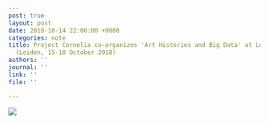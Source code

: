 ```yaml
---
post: true
layout: post
date: 2018-10-14 22:00:00 +0000
categories: note
title: Project Cornelia co-organizes 'Art Histories and Big Data' at Lorentz Center
  (Leiden, 15-18 October 2018)
authors: ''
journal: ''
link: ''
file: ''

---
```

![](/neocornelia/uploads/art-histories-and-big-data.jpg)